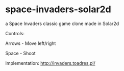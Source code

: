 # space-invaders-solar2d
a Space Invaders classic game clone made in Solar2d

Controls:

Arrows - Move left/right

Space - Shoot

Implementation: http://invaders.toadres.pl/
